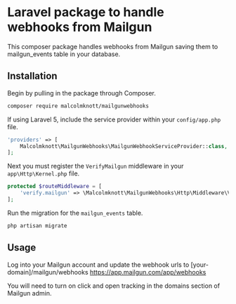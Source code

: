# Laravel package to handle webhooks from Mailgun

This composer package handles webhooks from Mailgun saving them to mailgun_events table in your database.

## Installation

Begin by pulling in the package through Composer.

```bash
composer require malcolmknott/mailgunwebhooks
```

If using Laravel 5, include the service provider within your `config/app.php` file.

```php
'providers' => [
    Malcolmknott\MailgunWebhooks\MailgunWebhookServiceProvider::class,
];
```

Next you must register the `VerifyMailgun` middleware in your `app\Http\Kernel.php` file.

```php
protected $routeMiddleware = [
	'verify.mailgun' => \Malcolmknott\MailgunWebhooks\Http\Middleware\VerifyMailgun::class,
];
```

Run the migration for the `mailgun_events` table.

```bash
php artisan migrate
```

## Usage

Log into your Mailgun account and update the webhook urls to [your-domain]/mailgun/webhooks
https://app.mailgun.com/app/webhooks

You will need to turn on click and open tracking in the domains section of Mailgun admin.